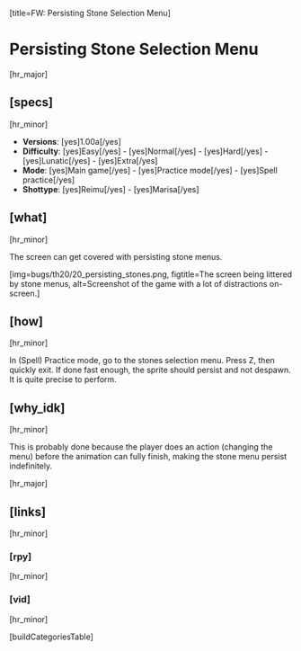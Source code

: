 [title=FW: Persisting Stone Selection Menu]
# Persisting Stone Selection Menu
[hr_major]

## [specs]  
[hr_minor]

* **Versions**: [yes]1.00a[/yes]
* **Difficulty**: [yes]Easy[/yes] - [yes]Normal[/yes] - [yes]Hard[/yes] - [yes]Lunatic[/yes] - [yes]Extra[/yes]
* **Mode**: [yes]Main game[/yes] - [yes]Practice mode[/yes] - [yes]Spell practice[/yes]  
* **Shottype**: [yes]Reimu[/yes] - [yes]Marisa[/yes]

## [what]
[hr_minor]

The screen can get covered with persisting stone menus.

[img=bugs/th20/20_persisting_stones.png, figtitle=The screen being littered by stone menus, alt=Screenshot of the game with a lot of distractions on-screen.]

## [how]
[hr_minor]

In (Spell) Practice mode, go to the stones selection menu. Press Z, then quickly exit. If done fast enough, the sprite should persist and not despawn. It is quite precise to perform.

## [why_idk]
[hr_minor]

This is probably done because the player does an action (changing the menu) before the animation can fully finish, making the stone menu persist indefinitely.

[hr_major]
## [links]
[hr_minor]
### [rpy]
[hr_minor]

### [vid]
[hr_minor]


[buildCategoriesTable]